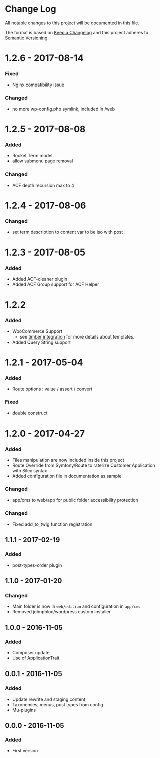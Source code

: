 # Change Log
All notable changes to this project will be documented in this file.

The format is based on [Keep a Changelog](http://keepachangelog.com/) 
and this project adheres to [Semantic Versioning](http://semver.org/).

# 1.2.6 - 2017-08-14
### Fixed
* Nginx compatibility issue
### Changed
* no more wp-config.php symlink, included in /web

# 1.2.5 - 2017-08-08
### Added
* Rocket Term model
* allow submenu page removal
### Changed
* ACF depth recursion max to 4

# 1.2.4 - 2017-08-06
### Changed
* set term description to content var to be iso with post

# 1.2.3 - 2017-08-05
### Added
* Added ACF-cleaner plugin
* Added ACF Group support for ACF Helper

# 1.2.2
### Added
* WooCommerce Support
  - see [timber integration](https://github.com/timber/timber/wiki/WooCommerce-Integration) for more details about templates.
* Added Query String support
 
# 1.2.1 - 2017-05-04
### Added
* Route options : value / assert / convert
 
### Fixed 
* double construct

# 1.2.0 - 2017-04-27
### Added
* Files manipulation are now included inside this project
* Route Override from Symfony/Route to raterize Customer Application with Silex syntax
* Added configuration file in documentation as sample
### Changed 
* app/cms to web/app for public folder accessibility protection


### Changed
* Fixed add_to_twig function registration

## 1.1.1 - 2017-02-19
### Added
* post-types-order plugin

## 1.1.0 - 2017-01-20
### Changed ###
* Main folder is now in `web/edition` and configuration in `app/cms`
* Removed johnpbloc/wordpress custom installer

## 1.0.0 - 2016-11-05 ##
### Added ###
* Composer update
* Use of ApplicationTrait

## 0.0.1 - 2016-11-05 ##
### Added ###
* Update rewrite and staging content
* Taxonomies, menus, post types from config
* Mu-plugins

## 0.0.0 - 2016-11-05 ##
### Added ###
* First version
